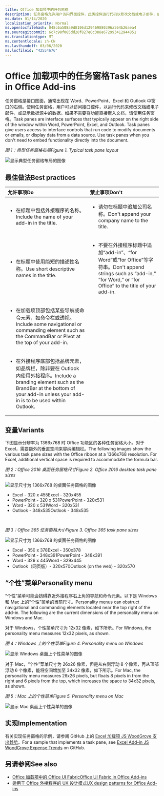 ```yaml
---
title: Office 加载项中的任务窗格
description: 任务窗格允许用户访问界面控件，此类控件运行代码以修改文档或电子邮件，或显示数据源中的数据。
ms.date: 01/14/2020
localization_priority: Normal
ms.openlocfilehash: 048c6a508a9d8106d129469880396a564b26aea4
ms.sourcegitcommit: 6c7c98f085dd20f827e0c388e672993412944851
ms.translationtype: MT
ms.contentlocale: zh-CN
ms.lasthandoff: 03/06/2020
ms.locfileid: "42554676"
---
```

# <a name="task-panes-in-office-add-ins"></a><span data-ttu-id="dbf52-103">Office 加载项中的任务窗格</span><span class="sxs-lookup"><span data-stu-id="dbf52-103">Task panes in Office Add-ins</span></span>
 
<span data-ttu-id="dbf52-p101">任务窗格是接口图面，通常出现在 Word、PowerPoint、Excel 和 Outlook 中窗口的右侧。使用任务窗格，用户可以访问接口控件，以运行代码来修改文档或电子邮件，或显示数据源中的数据。如果不需要将功能直接嵌入文档，请使用任务窗格。</span><span class="sxs-lookup"><span data-stu-id="dbf52-p101">Task panes are interface surfaces that typically appear on the right side of the window within Word, PowerPoint, Excel, and Outlook. Task panes give users access to interface controls that run code to modify documents or emails, or display data from a data source. Use task panes when you don't need to embed functionality directly into the document.</span></span>

<span data-ttu-id="dbf52-107">*图 1：典型任务窗格布局*</span><span class="sxs-lookup"><span data-stu-id="dbf52-107">*Figure 1. Typical task pane layout*</span></span>

![显示典型任务窗格布局的图像](../images/overview-with-app-task-pane.png)

## <a name="best-practices"></a><span data-ttu-id="dbf52-109">最佳做法</span><span class="sxs-lookup"><span data-stu-id="dbf52-109">Best practices</span></span>

|<span data-ttu-id="dbf52-110">**允许事项**</span><span class="sxs-lookup"><span data-stu-id="dbf52-110">**Do**</span></span>|<span data-ttu-id="dbf52-111">**禁止事项**</span><span class="sxs-lookup"><span data-stu-id="dbf52-111">**Don't**</span></span>|
|:-----|:--------|
|<ul><li><span data-ttu-id="dbf52-112">在标题中包括外接程序的名称。</span><span class="sxs-lookup"><span data-stu-id="dbf52-112">Include the name of your add-in in the title.</span></span></li></ul>|<ul><li><span data-ttu-id="dbf52-113">请勿在标题中追加公司名称。</span><span class="sxs-lookup"><span data-stu-id="dbf52-113">Don't append your company name to the title.</span></span></li></ul>|
|<ul><li><span data-ttu-id="dbf52-114">在标题中使用简短的描述性名称。</span><span class="sxs-lookup"><span data-stu-id="dbf52-114">Use short descriptive names in the title.</span></span></li></ul>|<ul><li><span data-ttu-id="dbf52-115">不要在外接程序标题中追加“add-in”、“for Word”或“for Office”等字符串。</span><span class="sxs-lookup"><span data-stu-id="dbf52-115">Don't append strings such as “add-in,” “for Word,” or “for Office” to the title of your add-in.</span></span></li></ul>|
|<ul><li><span data-ttu-id="dbf52-116">在加载项顶部包括某些导航或命令元素，如命令栏或透视。</span><span class="sxs-lookup"><span data-stu-id="dbf52-116">Include some navigational or commanding element such as the CommandBar or Pivot at the top of your add-in.</span></span></li></ul>||
|<ul><li><span data-ttu-id="dbf52-117">在外接程序底部包括品牌元素，如品牌栏，除非要在 Outlook 内使用外接程序。</span><span class="sxs-lookup"><span data-stu-id="dbf52-117">Include a branding element such as the BrandBar at the bottom of your add-in unless your add-in is to be used within Outlook.</span></span></li></ul>||


## <a name="variants"></a><span data-ttu-id="dbf52-118">变量</span><span class="sxs-lookup"><span data-stu-id="dbf52-118">Variants</span></span>

<span data-ttu-id="dbf52-p102">下图显示分辨率为 1366x768 时 Office 功能区的各种任务窗格大小。对于 Excel，需要额外的垂直空间来容纳编辑栏。</span><span class="sxs-lookup"><span data-stu-id="dbf52-p102">The following images show the various task pane sizes with the Office ribbon at a 1366x768 resolution. For Excel, additional vertical space is required to accommodate the formula bar.</span></span>  

<span data-ttu-id="dbf52-121">*图 2：Office 2016 桌面任务窗格尺寸*</span><span class="sxs-lookup"><span data-stu-id="dbf52-121">*Figure 2. Office 2016 desktop task pane sizes*</span></span>

![显示尺寸为 1366x768 的桌面任务窗格的图像](../images/office-2016-taskpane-sizes.png)

- <span data-ttu-id="dbf52-123">Excel - 320 x 455</span><span class="sxs-lookup"><span data-stu-id="dbf52-123">Excel - 320x455</span></span>
- <span data-ttu-id="dbf52-124">PowerPoint - 320 x 531</span><span class="sxs-lookup"><span data-stu-id="dbf52-124">PowerPoint - 320x531</span></span>
- <span data-ttu-id="dbf52-125">Word - 320 x 531</span><span class="sxs-lookup"><span data-stu-id="dbf52-125">Word - 320x531</span></span>
- <span data-ttu-id="dbf52-126">Outlook - 348x535</span><span class="sxs-lookup"><span data-stu-id="dbf52-126">Outlook - 348x535</span></span>

<br/>

<span data-ttu-id="dbf52-127">*图 3：Office 365 任务窗格大小*</span><span class="sxs-lookup"><span data-stu-id="dbf52-127">*Figure 3. Office 365 task pane sizes*</span></span>

![显示尺寸为 1366x768 的桌面任务窗格的图像](../images/office-365-taskpane-sizes.png)

- <span data-ttu-id="dbf52-129">Excel - 350 x 378</span><span class="sxs-lookup"><span data-stu-id="dbf52-129">Excel - 350x378</span></span>
- <span data-ttu-id="dbf52-130">PowerPoint - 348x391</span><span class="sxs-lookup"><span data-stu-id="dbf52-130">PowerPoint - 348x391</span></span>
- <span data-ttu-id="dbf52-131">Word - 329 x 445</span><span class="sxs-lookup"><span data-stu-id="dbf52-131">Word - 329x445</span></span>
- <span data-ttu-id="dbf52-132">Outlook（网页版）- 320x570</span><span class="sxs-lookup"><span data-stu-id="dbf52-132">Outlook (on the web) - 320x570</span></span>

## <a name="personality-menu"></a><span data-ttu-id="dbf52-133">“个性”菜单</span><span class="sxs-lookup"><span data-stu-id="dbf52-133">Personality menu</span></span>

<span data-ttu-id="dbf52-p103">“个性”菜单可能会妨碍靠近外接程序右上角的导航和命令元素。以下是 Windows 和 Mac 上的“个性”菜单的当前尺寸。</span><span class="sxs-lookup"><span data-stu-id="dbf52-p103">Personality menus can obstruct navigational and commanding elements located near the top right of the add-in. The following are the current dimensions of the personality menu on Windows and Mac.</span></span>

<span data-ttu-id="dbf52-136">对于 Windows，个性菜单尺寸为 12x32 像素，如下所示。</span><span class="sxs-lookup"><span data-stu-id="dbf52-136">For Windows, the personality menu measures 12x32 pixels, as shown.</span></span>

<span data-ttu-id="dbf52-137">*图 4：Windows 上的个性菜单*</span><span class="sxs-lookup"><span data-stu-id="dbf52-137">*Figure 4. Personality menu on Windows*</span></span>

![显示 Windows 桌面上个性菜单的图像](../images/personality-menu-win.png)

<span data-ttu-id="dbf52-139">对于 Mac，“个性”菜单尺寸为 26x26 像素，但是从右侧浮动 8 个像素，再从顶部浮动 6 个像素，能将空间增加至 34x32 像素，如下所示。</span><span class="sxs-lookup"><span data-stu-id="dbf52-139">For Mac, the personality menu measures 26x26 pixels, but floats 8 pixels in from the right and 6 pixels from the top, which increases the space to 34x32 pixels, as shown.</span></span>

<span data-ttu-id="dbf52-140">*图 5：Mac 上的个性菜单*</span><span class="sxs-lookup"><span data-stu-id="dbf52-140">*Figure 5. Personality menu on Mac*</span></span>

![显示 Mac 桌面上个性菜单的图像](../images/personality-menu-mac.png)

## <a name="implementation"></a><span data-ttu-id="dbf52-142">实现</span><span class="sxs-lookup"><span data-stu-id="dbf52-142">Implementation</span></span>

<span data-ttu-id="dbf52-143">有关实现任务窗格的示例，请参阅 GitHub 上的 [Excel 加载项 JS WoodGrove 支出趋势](https://github.com/OfficeDev/Excel-Add-in-WoodGrove-Expense-Trends)。</span><span class="sxs-lookup"><span data-stu-id="dbf52-143">For a sample that implements a task pane, see [Excel Add-in JS WoodGrove Expense Trends](https://github.com/OfficeDev/Excel-Add-in-WoodGrove-Expense-Trends) on GitHub.</span></span> 


## <a name="see-also"></a><span data-ttu-id="dbf52-144">另请参阅</span><span class="sxs-lookup"><span data-stu-id="dbf52-144">See also</span></span>

- [<span data-ttu-id="dbf52-145">Office 加载项中的 Office UI Fabric</span><span class="sxs-lookup"><span data-stu-id="dbf52-145">Office UI Fabric in Office Add-ins</span></span>](office-ui-fabric.md) 
- [<span data-ttu-id="dbf52-146">适用于 Office 外接程序的 UX 设计模式</span><span class="sxs-lookup"><span data-stu-id="dbf52-146">UX design patterns for Office Add-ins</span></span>](../design/ux-design-pattern-templates.md)

